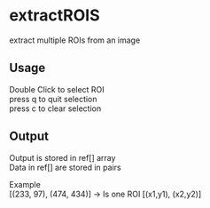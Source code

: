 # extractROIS
extract multiple ROIs from an image

## Usage
Double Click to select ROI <br>
press q to quit selection <br>
press c to clear selection <br>

## Output
Output is stored in ref[] array <br>
Data in ref[] are stored in pairs <br>

Example <br>
[(233, 97), (474, 434)] -> Is one ROI [(x1,y1), (x2,y2)]

